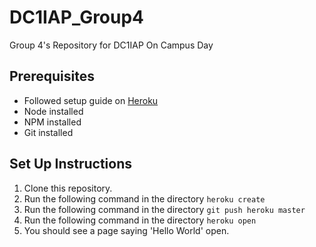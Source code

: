 # DC1IAP_Group4
Group 4's Repository for DC1IAP On Campus Day

## Prerequisites 
* Followed setup guide on [Heroku](https://devcenter.heroku.com/articles/getting-started-with-nodejs#set-up)
* Node installed
* NPM installed
* Git installed


## Set Up Instructions
1. Clone this repository.
2. Run the following command in the directory `heroku create`
3. Run the following command in the directory `git push heroku master`
4. Run the following command in the directory `heroku open`
5. You should see a page saying 'Hello World' open.
